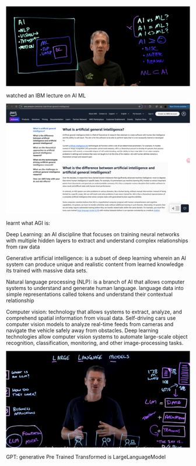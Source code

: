 ![Screenshot](https://github.com/Ekanshthegreat/30daysAIMLchallenge/raw/main/Screenshots/day1ibm.png)

watched an IBM lecture on AI ML 

![Screenshot](https://github.com/Ekanshthegreat/30daysAIMLchallenge/raw/main/Screenshots/day1aws.png)

learnt what AGI is: 

Deep Learning: an AI discipline that focuses on training neural networks with multiple hidden layers to extract and understand complex relationships from raw data


Generative artificial intelligence: is a subset of deep learning wherein an AI system can produce unique and realistic content from learned knowledge
its trained with massive data sets.

Natural language processing (NLP): is a branch of AI that allows computer systems to understand and generate human language. language data into simple representations called tokens and understand their contextual relationship

Computer vision:  technology that allows systems to extract, analyze, and comprehend spatial information from visual data. Self-driving cars use computer vision models to analyze real-time feeds from cameras and navigate the vehicle safely away from obstacles. Deep learning technologies allow computer vision systems to automate large-scale object recognition, classification, monitoring, and other image-processing tasks.


![Screenshot](https://github.com/Ekanshthegreat/30daysAIMLchallenge/raw/main/Screenshots/day1ibm2.png)

GPT: generative Pre Trained Transformed is LargeLanguageModel